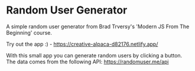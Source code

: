 # Random User Generator

A simple random user generator from Brad Trversy's 'Modern JS From The Beginning' course.

Try out the app :) - https://creative-alpaca-d82176.netlify.app/

With this small app you can generate random users by clicking a button. The data comes from the following API: https://randomuser.me/api

